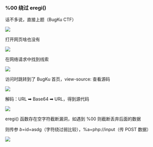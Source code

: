### %00 绕过 eregi()

话不多说，直接上题（BugKu CTF）

![](https://pic1.imgdb.cn/item/67b09e45d0e0a243d4ffad30.jpg)

打开网页啥也没有

![](https://pic1.imgdb.cn/item/67b09e5bd0e0a243d4ffad42.jpg)

在网络请求中找到线索

![](https://pic1.imgdb.cn/item/67b09e6bd0e0a243d4ffad4f.jpg)

访问时跳转到了 BugKu 首页，view-source: 查看源码

![](https://pic1.imgdb.cn/item/67b09e82d0e0a243d4ffad64.jpg)

解码：URL ➡ Base64 ➡ URL，得到源代码

![](https://pic1.imgdb.cn/item/67b09f3ad0e0a243d4ffadff.jpg)

eregi() 函数存在空字符截断漏洞，如遇到 %00 则截断丢弃后面的数据

则传参 $b=%0011111（长度大于 5），$id=asdg（字符绕过弱比较），%a=php://input（传 POST 数据）

![](https://pic1.imgdb.cn/item/67b09f6cd0e0a243d4ffae1d.jpg)